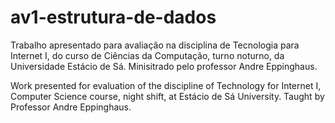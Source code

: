 # av1-estrutura-de-dados
Trabalho apresentado para avaliação na disciplina de Tecnologia para Internet I, do curso de Ciências da Computação, turno noturno, da Universidade Estácio de Sá. Minisitrado pelo professor Andre Eppinghaus.

Work presented for evaluation of the discipline of Technology for Internet I, Computer Science course, night shift, at Estácio de Sá University. Taught by Professor Andre Eppinghaus.
